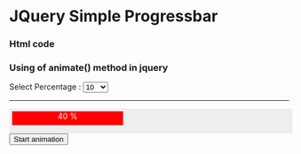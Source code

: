 # JQuery Simple Progressbar 

### Html code
<div class="card">
            <div class="card-header">
                <h3>Using of animate() method in jquery</h3>
            </div>
            <div class="card-body">
                <div class="col-md-12">
                    <div class="col-md-4">
                        <label class="control-label">Select Percentage : </label>
                        <select id="ddlPercentages">
                            <option value="10">10</option>
                            <option value="20">20</option>
                            <option value="30">30</option>
                            <option value="40">40</option>
                            <option value="50">50</option>
                            <option value="60">60</option>
                            <option value="70">70</option>
                            <option value="80">80</option>
                            <option value="90">90</option>
                            <option value="100">100</option>
                        </select>
                    </div>
                </div>
                <hr>
                <div id="outerDiv" style="background-color:#EEEEEE;
                                 height:35px; width:500px; padding:5px">
                    <div id="innerDiv" style="background-color: red; height: 25px; width: 200px; color: white; text-align: center;">40 %</div>                           
                </div>
            </div>
            <div class="card-footer">
                <button id="myButton">Start animation</button>
            </div>
    </div>
